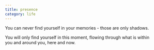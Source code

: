 ```yaml
---
title: presence
category: life
---
```


You can never find yourself
in your memories -
those are only shadows.

You will only find yourself
in this moment,
flowing through
what is within you
and around you,
here and now.
